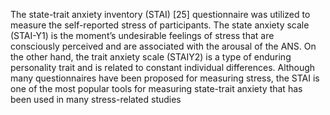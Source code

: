The state-trait anxiety inventory (STAI) [25] questionnaire was utilized to measure the self-reported stress of participants. The state anxiety scale (STAI-Y1) is the moment’s undesirable feelings of stress that are consciously perceived and are associated with the arousal of the ANS. On the other hand, the trait anxiety scale (STAIY2) is a type of enduring personality trait and is related to constant individual differences. Although many questionnaires have been proposed for measuring stress, the STAI is one of the most popular tools for measuring state-trait anxiety that has been used in many stress-related studies